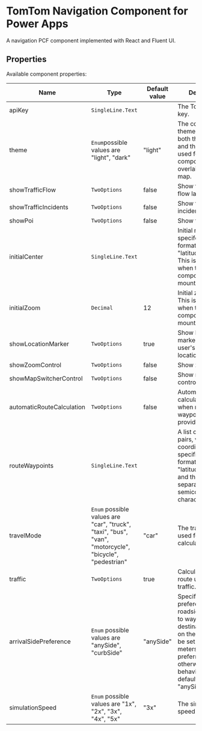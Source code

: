 # TomTom Navigation Component for Power Apps

A navigation PCF component implemented with React and Fluent UI.


## Properties

Available component properties:

| Name                 | Type                                                         | Default value | Description                       |
|----------------------|--------------------------------------------------------------|---------------|-----------------------------------|
| apiKey               | `SingleLine.Text`                                              |               | The TomTom API key.                           |
| theme                | `Enum`possible values are "light", "dark"                   | "light"         | The componnent theme. Influences both the map style and the theme used for the components overlaid on the map.                             |
| showTrafficFlow      | `TwoOptions`                                                   | false         | Show the traffic flow layer.                |
| showTrafficIncidents | `TwoOptions`                                                   | false         | Show the traffic incidents layer.           |
| showPoi              | `TwoOptions`                                                   | false         | Show the POI layer.                           |
| initialCenter        | `SingleLine.Text`                                              |               | Initial map center specifed in the format "latitude,longitude". This is set once when the component is mounted. |
| initialZoom          | `Decimal`                                                      | 12            | Initial zoom level. This is set once when the component is mounted.                |
| showLocationMarker   | `TwoOptions`                                                   | true          | Show location marker for the user's current location.              |
| showZoomControl      | `TwoOptions`                                                   | false         | Show zoom control.                  |
| showMapSwitcherControl | `TwoOptions`                                                 | false         | Show map switcher control.          |
| automaticRouteCalculation | `TwoOptions`                                             | false         | Automatically calculates a route when more than 1 waypoint is provided.       |
| routeWaypoints       | `SingleLine.Text`                                              |               | A list of coordinate pairs, where each coordinate is specified in the format "latitude,longitude" and the pairs are separated with a semicolon character ";".                    |
| travelMode           | `Enum` possible values are "car", "truck", "taxi", "bus", "van", "motorcycle", "bicycle", "pedestrian" | "car" | The travel mode used for the route calculation. |
| traffic              | `TwoOptions`                                                   | true          | Calculates the route using live traffic.      |
| arrivalSidePreference | `Enum` possible values are "anySide", "curbSide"             | "anySide"       | Specifies the preference of roadside on arrival to waypoints and destination. Stop on the road has to be set at least two meters to the preferred side, otherwise the behavior will default to "anySide".            |
| simulationSpeed      | `Enum` possible values are "1x", "2x", "3x", "4x", "5x"     | "3x"            | The simulation speed.                   |



